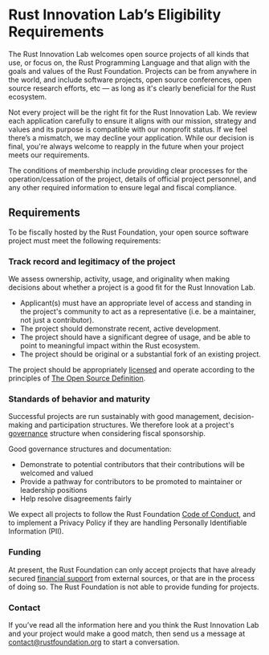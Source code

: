 # Rust Innovation Lab’s Eligibility Requirements

The Rust Innovation Lab welcomes open source projects of all kinds that use, or focus on, the Rust Programming Language and that align with the goals and values of the Rust Foundation. Projects can be from anywhere in the world, and include software projects, open source conferences, open source research efforts, etc — as long as it's clearly beneficial for the Rust ecosystem.

Not every project will be the right fit for the Rust Innovation Lab. We review each application carefully to ensure it aligns with our mission, strategy and values and its purpose is compatible with our nonprofit status. If we feel there’s a mismatch, we may decline your application. While our decision is final, you're always welcome to reapply in the future when your project meets our requirements.

The conditions of membership include providing clear processes for the operation/cessation of the project, details of official project personnel, and any other required information to ensure legal and fiscal compliance. 

## Requirements

To be fiscally hosted by the Rust Foundation, your open source software project must meet the following requirements:

### Track record and legitimacy of the project

We assess ownership, activity, usage, and originality when making decisions about whether a project is a good fit for the Rust Innovation Lab. 

- Applicant(s) must have an appropriate level of access and standing in the project's community to act as a representative (i.e. be a maintainer, not just a contributor).
- The project should demonstrate recent, active development.
- The project should have a significant degree of usage, and be able to point to meaningful impact within the Rust ecosystem.
- The project should be original or a substantial fork of an existing project.

The project should be appropriately [licensed](ril-project-licensing.md) and operate according to the principles of [The Open Source Definition](https://opensource.org/osd).

### Standards of behavior and maturity

Successful projects are run sustainably with good management, decision-making and participation structures. We therefore look at a project's [governance](governance.md) structure when considering fiscal sponsorship.

Good governance structures and documentation:
- Demonstrate to potential contributors that their contributions will be welcomed and valued
- Provide a pathway for contributors to be promoted to maintainer or leadership positions
- Help resolve disagreements fairly

We expect all projects to follow the Rust Foundation [Code of Conduct](CODE_OF_CONDUCT.md), and to implement a Privacy Policy if they are handling Personally Identifiable Information (PII).

### Funding

At present, the Rust Foundation can only accept projects that have already secured [financial support](funding.md) from external sources, or that are in the process of doing so. The Rust Foundation is not able to provide funding for projects.

### Contact

If you’ve read all the information here and you think the Rust Innovation Lab and your project would make a good match, then send us a message at [contact@rustfoundation.org](mailto:contact@rustfoundation.org) to start a conversation.
